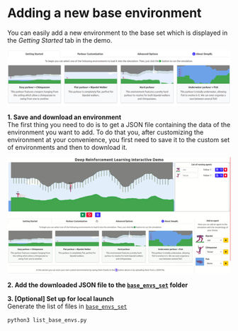 # Adding a new base environment

You can easily add a new environment to the base set which is displayed in the *Getting Started* tab in the demo.

![Base environments set](graphics/base_envs_set.png)

**1. Save and download an environment**  
The first thing you need to do is to get a JSON file containing the data of the environment you want to add. To do that you, after customizing the environment at your convenience, you first need to save it to the custom set of environments and then to download it.

![Save and download an environment](graphics/save_dl_env.gif)

**2. Add the downloaded JSON file to the [`base_envs_set`] folder**

**3. [Optional] Set up for local launch**  
Generate the list of files in [`base_envs_set`]  
```
python3 list_base_envs.py
```

[`base_envs_set`]: ../web_demo/base_envs_set 